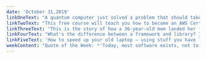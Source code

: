 ```yaml
---
date: 'October 31,2019'
linkOneText: "A quantum computer just solved a problem that should take supercomputers 10,000 years to solve. And it solved the problem in just 200 seconds. Here's a plain-English explanation of what quantum computing is, how it works, and Google's new claim to 'quantum supremacy' (4 minute read): https://www.freecodecamp.org/news/what-is-quantum-computing-googles-quantum-supremacy-claim-explained/"
linkTwoText: "This free course will teach you how to become an AWS Certified Cloud Practitioner in about a week. It's a good first step toward more advanced cloud certifications, and there's no coding required. (4 hour course): https://www.freecodecamp.org/news/aws-certified-cloud-practitioner-training-2019-free-video-course/"
linkThreeText: "This is the story of how a 36-year-old mom landed her first developer job. Phoebe doesn't have a computer science degree. She didn't attend a bootcamp. She just studied part-time for 2 years on freeCodeCamp, and practiced by building projects for freelance clients. (12 minute read): https://www.freecodecamp.org/news/how-i-went-from-stay-at-home-mum-to-landing-my-first-web-developer-job/"
linkFourText: "What's the difference between a framework and library? It's the difference between buying a house and cautiously building your own. (5 minute read): https://www.freecodecamp.org/news/frameworks-vs-libraries/"
linkFiveText: 'How to speed up your old laptop — using stuff you have lying around your house (3 minute read): https://www.freecodecamp.org/news/speed-up-old-laptop/'
weekContent: "Quote of the Week: *'Today, most software exists, not to solve a problem, but to interface with other software.'* — Ian Angell"
---
```

